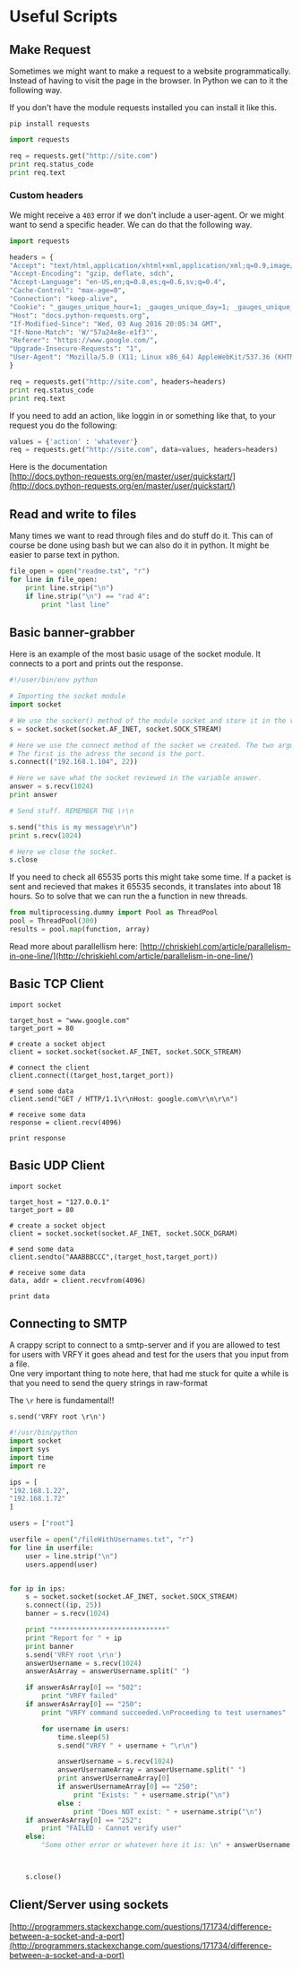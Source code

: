 # Useful Scripts

## Make Request

Sometimes we might want to make a request to a website programmatically. Instead of having to visit the page in the browser. In Python we can to it the following way.

If you don't have the module requests installed you can install it like this.

`pip install requests`

```python
import requests

req = requests.get("http://site.com")
print req.status_code
print req.text
```

### Custom headers

We might receive a `403` error if we don't include a user-agent. Or we might want to send a specific header. We can do that the following way.

```python
import requests

headers = {
"Accept": "text/html,application/xhtml+xml,application/xml;q=0.9,image/webp,*/*;q=0.8",
"Accept-Encoding": "gzip, deflate, sdch",
"Accept-Language": "en-US,en;q=0.8,es;q=0.6,sv;q=0.4",
"Cache-Control": "max-age=0",
"Connection": "keep-alive",
"Cookie": "_gauges_unique_hour=1; _gauges_unique_day=1; _gauges_unique_month=1; _gauges_unique_year=1; _gauges_unique=1",
"Host": "docs.python-requests.org",
"If-Modified-Since": "Wed, 03 Aug 2016 20:05:34 GMT",
"If-None-Match": 'W/"57a24e8e-e1f3"',
"Referer": "https://www.google.com/",
"Upgrade-Insecure-Requests": "1",
"User-Agent": "Mozilla/5.0 (X11; Linux x86_64) AppleWebKit/537.36 (KHTML, like Gecko) Chrome/52.0.2743.82 Safari/537.36"
}

req = requests.get("http://site.com", headers=headers)
print req.status_code
print req.text
```

If you need to add an action, like loggin in or something like that, to your request you do the following:

```python
values = {'action' : 'whatever'}
req = requests.get("http://site.com", data=values, headers=headers)
```

Here is the documentation  
[http://docs.python-requests.org/en/master/user/quickstart/](http://docs.python-requests.org/en/master/user/quickstart/)

## Read and write to files

Many times we want to read through files and do stuff do it. This can of course be done using bash but we can also do it in python. It might be easier to parse text in python.

```python
file_open = open("readme.txt", "r")
for line in file_open:
    print line.strip("\n")
    if line.strip("\n") == "rad 4":
        print "last line"
```

## Basic banner-grabber

Here is an example of the most basic usage of the socket module. It connects to a port and prints out the response.

```python
#!/user/bin/env python

# Importing the socket module
import socket

# We use the socker() method of the module socket and store it in the variable s.
s = socket.socket(socket.AF_INET, socket.SOCK_STREAM)

# Here we use the connect method of the socket we created. The two arguments are pretty self-explanatory
# The first is the adress the second is the port.
s.connect(("192.168.1.104", 22))

# Here we save what the socket reviewed in the variable answer.
answer = s.recv(1024)
print answer

# Send stuff. REMEMBER THE \r\n

s.send("this is my message\r\n")
print s.recv(1024)

# Here we close the socket.
s.close
```

If you need to check all 65535 ports this might take some time. If a packet is sent and recieved that makes it 65535 seconds, it translates into about 18 hours. So to solve that we can run the a function in new threads.

```python
from multiprocessing.dummy import Pool as ThreadPool
pool = ThreadPool(300)
results = pool.map(function, array)
```

Read more about parallellism here: [http://chriskiehl.com/article/parallelism-in-one-line/](http://chriskiehl.com/article/parallelism-in-one-line/)

## Basic TCP Client

```
import socket

target_host = "www.google.com"  
target_port = 80  

# create a socket object
client = socket.socket(socket.AF_INET, socket.SOCK_STREAM)  

# connect the client
client.connect((target_host,target_port))  

# send some data
client.send("GET / HTTP/1.1\r\nHost: google.com\r\n\r\n")  

# receive some data
response = client.recv(4096)  

print response
```

## Basic UDP Client

```
import socket  

target_host = "127.0.0.1"  
target_port = 80  

# create a socket object
client = socket.socket(socket.AF_INET, socket.SOCK_DGRAM)  

# send some data
client.sendto("AAABBBCCC",(target_host,target_port))  

# receive some data
data, addr = client.recvfrom(4096)  

print data
```

## Connecting to SMTP

A crappy script to connect to a smtp-server and if you are allowed to test for users with VRFY it goes ahead and test for the users that you input from a file.  
One very important thing to note here, that had me stuck for quite a while is that you need to send the query strings in raw-format

The `\r` here is fundamental!!

```
s.send('VRFY root \r\n')
```

```python
#!/usr/bin/python
import socket
import sys
import time
import re

ips = [
"192.168.1.22",
"192.168.1.72"
]

users = ["root"]

userfile = open("/fileWithUsernames.txt", "r")
for line in userfile:
    user = line.strip("\n")
    users.append(user)


for ip in ips:
    s = socket.socket(socket.AF_INET, socket.SOCK_STREAM)
    s.connect((ip, 25))
    banner = s.recv(1024)

    print "****************************"
    print "Report for " + ip
    print banner
    s.send('VRFY root \r\n')
    answerUsername = s.recv(1024)
    answerAsArray = answerUsername.split(" ")

    if answerAsArray[0] == "502":
        print "VRFY failed"
    if answerAsArray[0] == "250":
        print "VRFY command succeeded.\nProceeding to test usernames"

        for username in users:
            time.sleep(5)
            s.send("VRFY " + username + "\r\n")

            answerUsername = s.recv(1024)
            answerUsernameArray = answerUsername.split(" ")
            print answerUsernameArray[0]
            if answerUsernameArray[0] == "250":
                print "Exists: " + username.strip("\n") 
            else :
                print "Does NOT exist: " + username.strip("\n")
    if answerAsArray[0] == "252":
        print "FAILED - Cannot verify user"
    else:
        "Some other error or whatever here it is: \n" + answerUsername



    s.close()
```

## Client/Server using sockets

[http://programmers.stackexchange.com/questions/171734/difference-between-a-socket-and-a-port](http://programmers.stackexchange.com/questions/171734/difference-between-a-socket-and-a-port)

